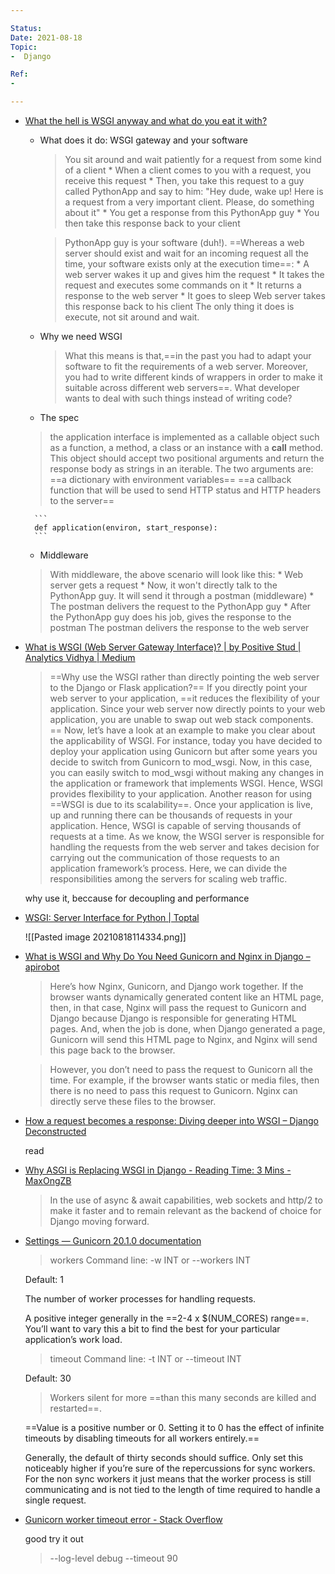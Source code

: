 ```yaml
---

Status: 
Date: 2021-08-18
Topic:
-  Django

Ref:
-

---
```


* [What the hell is WSGI anyway and what do you eat it with?](https://rahmonov.me/posts/what-the-hell-is-wsgi-anyway-and-what-do-you-eat-it-with/)

	* What does it do: WSGI gateway and your software
	
		> You sit around and wait patiently for a request from some kind of a client
			* When a client comes to you with a request, you receive this request
			* Then, you take this request to a guy called PythonApp and say to him: "Hey dude, wake up! Here is a request from a very important client. Please, do something about it"
			* You get a response from this PythonApp guy
			* You then take this response back to your client

		> PythonApp guy is your software (duh!). ==Whereas a web server should exist and wait for an incoming request all the time, your software exists only at the execution time==:
			* A web server wakes it up and gives him the request
			* It takes the request and executes some commands on it
			* It returns a response to the web server
			* It goes to sleep
			Web server takes this response back to his client
			The only thing it does is execute, not sit around and wait.

	* Why we need WSGI
	
		> What this means is that,==in the past you had to adapt your software to fit the requirements of a web server. Moreover, you had to write different kinds of wrappers in order to make it suitable across different web servers==. What developer wants to deal with such things instead of writing code?


	* The spec

	> the application interface is implemented as a callable object such as a function, a method, a class or an instance with a __call__ method. This object should accept two positional arguments and return the response body as strings in an iterable.
	   The two arguments are:
		==a dictionary with environment variables==
		==a callback function that will be used to send HTTP status and HTTP headers to the server==

		```
		def application(environ, start_response):
		```

	* Middleware
	> With middleware, the above scenario will look like this:
		* Web server gets a request
		* Now, it won't directly talk to the PythonApp guy. It will send it through a postman (middleware)
		* The postman delivers the request to the PythonApp guy
		* After the PythonApp guy does his job, gives the response to the postman
		The postman delivers the response to the web server



* [What is WSGI (Web Server Gateway Interface)? | by Positive Stud | Analytics Vidhya | Medium](https://medium.com/analytics-vidhya/what-is-wsgi-web-server-gateway-interface-ed2d290449e)

	> ==Why use the WSGI rather than directly pointing the web server to the Django or Flask application?==
	If you directly point your web server to your application, ==it reduces the flexibility of your application. Since your web server now directly points to your web application, you are unable to swap out web stack components. ==
	Now, let’s have a look at an example to make you clear about the applicability of WSGI. For instance, today you have decided to deploy your application using Gunicorn but after some years you decide to switch from Gunicorn to mod_wsgi. Now, in this case, you can easily switch to mod_wsgi without making any changes in the application or framework that implements WSGI. 
	Hence, WSGI provides flexibility to your application.
	Another reason for using ==WSGI is due to its scalability==. Once your application is live, up and running there can be thousands of requests in your application. Hence, WSGI is capable of serving thousands of requests at a time. As we know, the WSGI server is responsible for handling the requests from the web server and takes decision for carrying out the communication of those requests to an application framework’s process. Here, we can divide the responsibilities among the servers for scaling web traffic.

	why use it, beccause for decoupling and performance
	
	
	
* [WSGI: Server Interface for Python | Toptal](https://www.toptal.com/python/pythons-wsgi-server-application-interface)


	![[Pasted image 20210818114334.png]]
	
	
	
* [What is WSGI and Why Do You Need Gunicorn and Nginx in Django – apirobot](https://apirobot.me/posts/what-is-wsgi-and-why-do-you-need-gunicorn-and-nginx-in-django)

	> Here’s how Nginx, Gunicorn, and Django work together. If the browser wants dynamically generated content like an HTML page, then, in that case, Nginx will pass the request to Gunicorn and Django because Django is responsible for generating HTML pages. And, when the job is done, when Django generated a page, Gunicorn will send this HTML page to Nginx, and Nginx will send this page back to the browser.

	> However, you don’t need to pass the request to Gunicorn all the time. For example, if the browser wants static or media files, then there is no need to pass this request to Gunicorn. Nginx can directly serve these files to the browser.
	
	
* [How a request becomes a response: Diving deeper into WSGI – Django Deconstructed](https://djangodeconstructed.com/2018/02/15/how-a-request-becomes-a-response-diving-deeper-into-wsgi/)

	read
	
* [Why ASGI is Replacing WSGI in Django - Reading Time: 3 Mins - MaxOngZB](https://www.maxongzb.com/why-asgi-is-replacing-wsgi-in-django-reading-time-3-mins/)

	> In the use of async & await capabilities, web sockets and http/2 to make it faster and to remain relevant as the backend of choice for Django moving forward.
	

* [Settings — Gunicorn 20.1.0 documentation](https://docs.gunicorn.org/en/stable/settings.html)
	
	> workers
	Command line: -w INT or --workers INT

	Default: 1

	The number of worker processes for handling requests.

	A positive integer generally in the ==2-4 x $(NUM_CORES) range==. You’ll want to vary this a bit to find the best for your particular application’s work load.


	> timeout
	Command line: -t INT or --timeout INT

	Default: 30

	> Workers silent for more ==than this many seconds are killed and restarted==.

	==Value is a positive number or 0. Setting it to 0 has the effect of infinite timeouts by disabling timeouts for all workers entirely.==

	Generally, the default of thirty seconds should suffice. Only set this noticeably higher if you’re sure of the repercussions for sync workers. For the non sync workers it just means that the worker process is still communicating and is not tied to the length of time required to handle a single request.


* [Gunicorn worker timeout error - Stack Overflow](https://stackoverflow.com/questions/10855197/gunicorn-worker-timeout-error)

	good try it out
	
	> --log-level debug
	> --timeout 90





